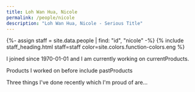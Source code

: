 ```yaml
---
title: Loh Wan Hua, Nicole
permalink: /people/nicole
description: "Loh Wan Hua, Nicole - Serious Title"
---
```


{%- assign staff = site.data.people | find: "id", "nicole" -%}
{% include staff_heading.html staff=staff color=site.colors.function-colors.eng %}

<p>I joined since 1970-01-01 and I am currently working on currentProducts.</p>

<p>Products I worked on before include pastProducts</p>

<p>Three things I've done recently which I'm proud of are...</p>

